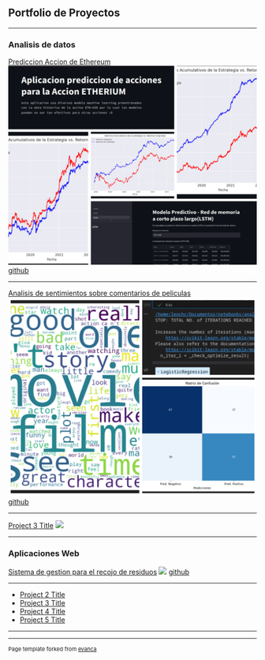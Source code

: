 ## Portfolio de Proyectos

---

### Analisis de datos

[Prediccion Accion de Ethereum](https://modelospredictivoseth-jhylacanpl6eah5na2mvet.streamlit.app/)
<img src="images/Diseño sin título.png?raw=true"/>
[github](https://github.com/kepg456/ModelosPredictivosETH)

---
[Analisis de sentimientos sobre comentarios de peliculas](https://github.com/kepg456/analisis-sentimiento-Peliculas)
<img src="images/img_analisis_sentimientos.png?raw=true"/>
[github](https://github.com/kepg456/analisis-sentimiento-Peliculas)

---
[Project 3 Title](http://example.com/)
<img src="images/dummy_thumbnail.jpg?raw=true"/>

---

### Aplicaciones Web

[Sistema de gestion para el recojo de residuos](https://betrothed-libraries.000webhostapp.com/Views/login.php)
<img src="images/dummy_thumbnail.jpg?raw=true"/>
[github](https://github.com/kepg456/sistemarbp)

---
- [Project 2 Title](http://example.com/)
- [Project 3 Title](http://example.com/)
- [Project 4 Title](http://example.com/)
- [Project 5 Title](http://example.com/)

---




---
<p style="font-size:11px">Page template forked from <a href="https://github.com/evanca/quick-portfolio">evanca</a></p>
<!-- Remove above link if you don't want to attibute -->
